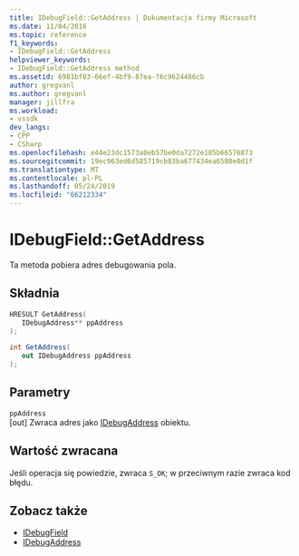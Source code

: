 ```yaml
---
title: IDebugField::GetAddress | Dokumentacja firmy Microsoft
ms.date: 11/04/2016
ms.topic: reference
f1_keywords:
- IDebugField::GetAddress
helpviewer_keywords:
- IDebugField::GetAddress method
ms.assetid: 6981bf03-66ef-4bf9-87ea-f6c9624486cb
author: gregvanl
ms.author: gregvanl
manager: jillfra
ms.workload:
- vssdk
dev_langs:
- CPP
- CSharp
ms.openlocfilehash: e44e23dc1573a0eb57be0da7272e185b66576873
ms.sourcegitcommit: 19ec963ed6d585719cb83ba677434ea6580e0d1f
ms.translationtype: MT
ms.contentlocale: pl-PL
ms.lasthandoff: 05/24/2019
ms.locfileid: "66212334"
---
```

# <a name="idebugfieldgetaddress"></a>IDebugField::GetAddress
Ta metoda pobiera adres debugowania pola.

## <a name="syntax"></a>Składnia

```cpp
HRESULT GetAddress( 
   IDebugAddress** ppAddress
);
```

```csharp
int GetAddress(
   out IDebugAddress ppAddress
);
```

## <a name="parameters"></a>Parametry
`ppAddress`\
[out] Zwraca adres jako [IDebugAddress](../../../extensibility/debugger/reference/idebugaddress.md) obiektu.

## <a name="return-value"></a>Wartość zwracana
 Jeśli operacja się powiedzie, zwraca `S_OK`; w przeciwnym razie zwraca kod błędu.

## <a name="see-also"></a>Zobacz także
- [IDebugField](../../../extensibility/debugger/reference/idebugfield.md)
- [IDebugAddress](../../../extensibility/debugger/reference/idebugaddress.md)